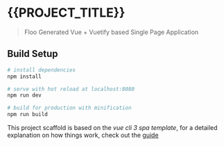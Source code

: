 # {{PROJECT_TITLE}}

> Floo Generated Vue + Vuetify based Single Page Application

## Build Setup

``` bash
# install dependencies
npm install

# serve with hot reload at localhost:8080
npm run dev

# build for production with minification
npm run build

```

This project scaffold is based on the *vue cli 3 spa template*, for a detailed explanation on how things work, check out the [guide](https://cli.vuejs.org/guide/)
